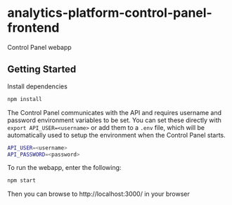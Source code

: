 # analytics-platform-control-panel-frontend
Control Panel webapp


## Getting Started

Install dependencies
```sh
npm install
```

The Control Panel communicates with the API and requires username and password
environment variables to be set. You can set these directly with `export
API_USER=<username>` or add them to a `.env` file, which will be automatically
used to setup the environment when the Control Panel starts.
```sh
API_USER=<username>
API_PASSWORD=<password>
```

To run the webapp, enter the following:
```sh
npm start
```

Then you can browse to http://localhost:3000/ in your browser
